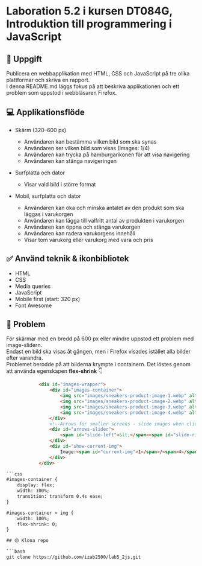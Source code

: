# Laboration 5.2 i kursen DT084G, Introduktion till programmering i JavaScript

## 📝 Uppgift

Publicera en webbapplikation med HTML, CSS och JavaScript på tre olika plattformar och skriva en rapport.  
I denna README.md läggs fokus på att beskriva applikationen och ett problem som uppstod i webbläsaren Firefox.

## 💻 Applikationsflöde

* Skärm (320–600 px)

    * Användaren kan bestämma vilken bild som ska synas  
    * Användaren ser vilken bild som visas (Images: 1/4)  
    * Användaren kan trycka på hamburgarikonen för att visa navigering  
    * Användaren kan stänga navigeringen  

* Surfplatta och dator

    * Visar vald bild i större format  

* Mobil, surfplatta och dator

    * Användaren kan öka och minska antalet av den produkt som ska läggas i varukorgen  
    * Användaren kan lägga till valfritt antal av produkten i varukorgen  
    * Användaren kan öppna och stänga varukorgen  
    * Användaren kan radera varukorgens innehåll  
    * Visar tom varukorg eller varukorg med vara och pris

## ✅ Använd teknik & ikonbibliotek

* HTML  
* CSS  
* Media queries  
* JavaScript  
* Mobile first (start: 320 px)  
* Font Awesome  

## 🤔 Problem

För skärmar med en bredd på 600 px eller mindre uppstod ett problem med image-slidern.  
Endast en bild ska visas åt gången, men i Firefox visades istället alla bilder efter varandra.  
Problemet berodde på att bilderna krympte i containern. Det löstes genom att använda egenskapen **flex-shrink** 👇

```html
            <div id="images-wrapper">
                <div id="images-container">
                    <img src="images/sneakers-product-image-1.webp" alt="White and light brown sneakers">
                    <img src="images/sneakers-product-image-2.webp" alt="White and light brown sneakers">
                    <img src="images/sneakers-product-image-3.webp" alt="White and light brown sneakers">
                    <img src="images/sneakers-product-image-4.webp" alt="White and light brown sneakers">
                </div>
                <!--Arrows for smaller screens - slide images when clicked-->
                <div id="arrows-slider">
                    <span id="slide-left">&lt;</span><span id="slide-right">&gt;</span>
                </div>
                <div id="show-current-img">
                    Image:<span id="current-img">1</span>/<span>4</span>
                </div>
            </div>

```css
#images-container {
    display: flex;
    width: 100%;
    transition: transform 0.4s ease;
}

#images-container > img {
    width: 100%;
    flex-shrink: 0;
}

## 🟡 Klona repo

```bash
git clone https://github.com/izab2500/lab5_2js.git
